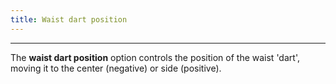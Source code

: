 ```yaml
---
title: Waist dart position
---
```


***

The **waist dart position** option controls the position of the waist 'dart', moving it to the center (negative) or side (positive).
